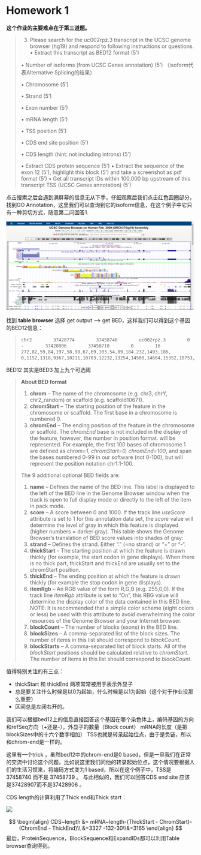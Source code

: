 # Homework 1

**这个作业的主要难点在于第三道题。**

> 3. Please search for the uc002rpz.3 transcript in the UCSC genome browser (hg19) and respond to following instructions or questions.
>     • Extract this transcript as BED12 format (5’) 
>
>   • Number of isoforms (from UCSC Genes annotation) (5’) （isoform代表Alternative Splicing的结果）
>
>    • Chromosome (5’) 
>
>   • Strand (5’) 
>
>   • Exon number (5’) 
>
>   • mRNA length (5’) 
>
>   • TSS position (5’) 
>
>   • CDS end site position (5’) 
>
>   • CDS length (hint: not including introns) (5’) 
>
>   • Extract CDS protein sequence (5’) • Extract the sequence of the exon 12 (5’), highlight this block (5’) and take a screenshot as pdf format (5’)
>   • Get all transcript IDs within 100,000 bp upstream of this transcript TSS (UCSC Genes annotation) (5’)



点击搜索之后会遇到满屏幕的信息无从下手，仔细观察后我们点击红色圆圈部分，找到GO Annotation，这里我们可以查询到它的isoform信息，在这个例子中它只有一种剪切方式，随意第二问回答1.   

![image-20200115010306424](.images/image-20200115010306424.png)

找到 **table browser**  选择 get output —> get BED，这样我们可以得到这个基因的BED12信息：



> ```
> chr2        37428774        37458740        uc002rpz.3        0        -        37428906        37458710        0        16        272,82,59,84,197,58,98,67,69,103,54,89,184,232,1493,186,        0,1152,1318,9367,10211,10703,12232,13254,14508,14684,15352,18753,20748,21538,25912,29780,
> ```

BED12 其实是BED3 加上九个可选阈

> **About BED format**
>
> 1. **chrom** – The name of the chromosome (e.g. chr3, chrY, chr2_random) or scaffold (e.g. scaffold10671).
> 2. **chromStart** – The starting position of the feature in the chromosome or scaffold. The first base in a chromosome is numbered 0.
> 3. **chromEnd** – The ending position of the feature in the chromosome or scaffold. The *chromEnd* base is not included in the display of the feature, however, the number in position format. will be represented. For example, the first 100 bases of chromosome 1 are defined as *chrom=1, chromStart=0, chromEnd=100*, and span the bases numbered 0-99 in our software (not 0-100), but will represent the position notation chr1:1-100. 
>
> The 9 additional optional BED fields are:
>
> 1. **name** – Defines the name of the BED line. This label is displayed to the left of the BED line in the Genome Browser window when the track is open to full display mode or directly to the left of the item in pack mode.
> 2. **score** – A score between 0 and 1000. If the track line *useScore* attribute is set to 1 for this annotation data set, the *score* value will determine the level of gray in which this feature is displayed (higher numbers = darker gray). This table shows the Genome Browser’s translation of BED score values into shades of gray:
> 3. **strand** – Defines the strand. Either “.” (=no strand) or “+” or “-“.
> 4. **thickStart** – The starting position at which the feature is drawn thickly (for example, the start codon in gene displays). When there is no thick part, thickStart and thickEnd are usually set to the chromStart position.
> 5. **thickEnd** – The ending position at which the feature is drawn thickly (for example the stop codon in gene displays).
> 6. **itemRgb** – An RGB value of the form R,G,B (e.g. 255,0,0). If the track line *itemRgb* attribute is set to “On”, this RBG value will determine the display color of the data contained in this BED line. NOTE: It is recommended that a simple color scheme (eight colors or less) be used with this attribute to avoid overwhelming the color resources of the Genome Browser and your Internet browser.
> 7. **blockCount** – The number of blocks (exons) in the BED line.
> 8. **blockSizes** – A comma-separated list of the block sizes. The number of items in this list should correspond to *blockCount*.
> 9. **blockStarts** – A comma-separated list of block starts. All of the *blockStart* positions should be calculated relative to *chromStart*. The number of items in this list should correspond to *blockCount*.

值得特别关注的有三点：

+ thickStart  和 thickEnd 两项常常被用于表示外显子
+ 总是要关注什么时候是以0为起始，什么时候是以1为起始（这个对于作业没那么重要）
+ 区间总是左闭右开的。

我们可以根据bed12上的信息直接回答这个基因在哪个染色体上，编码基因的方向和refSeq方向（+还是-），外显子的数量（Block count） mRNA的长度（是把blockSizes中的十六个数字相加） TSS也就是转录起始位点，由于是负链，所以和chrom-end是一样的。

这里有一个trick ，虽然bed12中的chrom-end是0 based，但是一旦我们在正常的交流中讨论这个问题，比如说这里我们问他的转录起始位点，这个情况要根据人们的生活习惯来，将编码方式变为1 based，所以在这个例子中，TSS是37458740 而不是 37458739 。 与此相似的，我们可以回答CDS end site 应该是37428907而不是37428906 。

CDS length的计算利用了Thick end和Thick start：

<img src="http://latex.codecogs.com/gif.latex?\begin{align}
CDS~length &= mRNA~length-(ThickStart - ChromStart)-(ChromEnd - ThickEnd)\\
&=3327 -132-30\\&=3165
\end{align}" />  




$$
\begin{align}
CDS~length &= mRNA~length-(ThickStart - ChromStart)-(ChromEnd - ThickEnd)\\
&=3327 -132-30\\&=3165
\end{align}
$$
最后，ProteinSequence，BlockSequence和ExpandIDs都可以利用Table browser查询得到。

